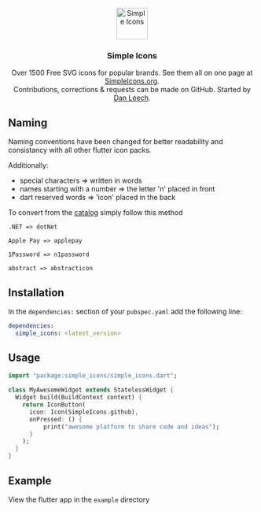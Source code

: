 
<p align="center">
<a href="https://simpleicons.org/">
<img src="https://simpleicons.org/icons/simpleicons.svg" alt="Simple Icons" width=64 height=64>
</a>
<h3 align="center">Simple Icons</h3>
<p align="center">
Over 1500 Free SVG icons for popular brands. See them all on one page at <a href="https://simpleicons.org">SimpleIcons.org</a>.<br> Contributions, corrections & requests can be made on GitHub. Started by <a href="https://twitter.com/bathtype">Dan Leech</a>.</p>
</p>


## Naming
Naming conventions have been changed for better readability and consistancy with all other flutter icon packs.

Additionally: 
- special characters => written in words
- names starting with a number => the letter 'n' placed in front
- dart reserved words => 'icon' placed in the back

To convert from the [catalog](https://simpleicons.org/) simply follow this method

```
.NET => dotNet

Apple Pay => applepay

1Password => n1password

abstract => abstracticon
```

## 

## Installation

In the `dependencies:` section of your `pubspec.yaml` add the following line:

```yaml
dependencies:
  simple_icons: <latest_version>
```

## Usage

```dart
import "package:simple_icons/simple_icons.dart";

class MyAwesomeWidget extends StatelessWidget {
  Widget build(BuildContext context) {
    return IconButton(
      icon: Icon(SimpleIcons.github),
      onPressed: () {
          print("awesome platform to share code and ideas");
      }
    );
  }
}
```

## Example
View the flutter app in the `example` directory

